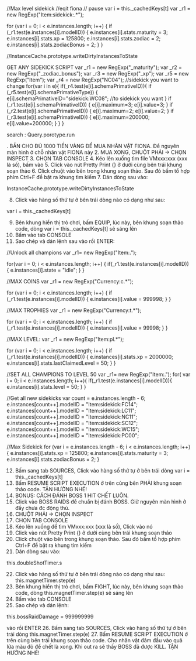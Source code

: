 //Max level sidekick
//eqit fiona
// pause   var i = this._cachedKeys[t]
var _r1 = new RegExp("Item:sidekick:.*");
 
for (var i = 0; i < e.instances.length; i++) {
    if (_r1.test(e.instances[i].modelID)) {
        e.instances[i].stats.maturity = 3;
        e.instances[i].stats.xp = 125800;
        e.instances[i].stats.zodiac = 2;
        e.instances[i].stats.zodiacBonus = 2;
    }
}
 
 
//InstanceCache.prototype.writeDirtyInstancesToState

GET ANY SIDEKICK SCRIPT
var _r1 = new RegExp("_maturity");
var _r2 = new RegExp("_zodiac_bonus");
var _r3 = new RegExp("_xp");
var _r5 = new RegExp("Item");
var _r4 = new RegExp("NC04"); //sidekick you want to change
for(var i in e){
    if(_r4.test(e[i].schemaPrimativeID)){
        if (_r5.test(e[i].schemaPrimativeType)) {
            e[i].schemaPrimativeID="sidekick:WC08"; //to sidekick you want
        }
        if (_r1.test(e[i].schemaPrimativeID)) {
            e[i].maximum=3;
            e[i].value=3;
        }
        if (_r2.test(e[i].schemaPrimativeID)) {
            e[i].maximum=2;
            e[i].value=2;
        }
        if (_r3.test(e[i].schemaPrimativeID)) {
            e[i].maximum=200000;
            e[i].value=200000;
        }
    }
}

search : Query.porotype.run


.	BẮN CHO ĐỦ 1000 TIỀN VÀNG ĐỂ MUA NHÂN VẬT FIONA. Để nguyên màn hình ở chỗ nhân vật FIONA này
2.	MUA XONG, CHUỘT PHẢI -> CHỌN INSPECT
3.	CHỌN TAB CONSOLE
4.	Kéo lên xuống tìm file VMxxx:xxx (xxx là số), bấm vào
5.	Click vào nút Pretty Print {} ở dưới cùng bên trái khung soạn thảo
6.	Click chuột vào bên trong khung soạn thảo. Sau đó bấm tổ hợp phím Ctrl+F để bật ra khung tìm kiếm
7.	Dán dòng sau vào:

InstanceCache.prototype.writeDirtyInstancesToState

8.	Click vào hàng số thứ tự ở bên trái dòng nào có dạng như sau: 

var i = this._cachedKeys[t]

9.	Bên khung hiển thị trò chơi, bấm EQUIP, lúc này, bên khung soạn thảo code, dòng var i = this._cachedKeys[t] sẽ sáng lên
10.	Bấm vào tab CONSOLE
11.	Sao chép và dán lệnh sau vào rồi ENTER:

//Unlock all champions
var _r1= new RegExp("Item:.");
 
for(var i = 0; i < e.instances.length; i++) {
    if(_r1.test(e.instances[i].modelID)) {
        e.instances[i].state = "idle";
    }
	}

//MAX COINS
var _r1 = new RegExp("Currency:c.*");
 
for (var i = 0; i < e.instances.length; i++) {
    if (_r1.test(e.instances[i].modelID)) {
        e.instances[i].value = 999998;
    }
}
 
//MAX TROPHIES
var _r1 = new RegExp("Currency:t.*");
 
for (var i = 0; i < e.instances.length; i++) {
    if (_r1.test(e.instances[i].modelID)) {
        e.instances[i].value = 99998;
    }
}
 
//MAX LEVEL:
var _r1 = new RegExp("Item:pl.*");
 
for (var i = 0; i < e.instances.length; i++) {
    if (_r1.test(e.instances[i].modelID)) {
        e.instances[i].stats.xp = 2000000;
        e.instances[i].stats.lastClaimedLevel = 50;
    }
	}

//SET ALL CHAMPIONS  TO LEVEL 50
var _r1= new RegExp("Item:.");
for( var i = 0; i < e.instances.length; i++){
if(_r1.test(e.instances[i].modelID)){
e.instances[i].stats.level = 50;
}
}
 
//Get all new sidekicks
var count = e.instances.length - 6;
e.instances[count++].modelID = "Item:sidekick:FC14";
e.instances[count++].modelID = "Item:sidekick:LC11";
e.instances[count++].modelID = "Item:sidekick:NC11";
e.instances[count++].modelID = "Item:sidekick:SC12";
e.instances[count++].modelID = "Item:sidekick:WC15";
e.instances[count++].modelID = "Item:sidekick:PC00";
 
//Max Sidekick
for (var i = e.instances.length - 6; i < e.instances.length; i++) {
    e.instances[i].stats.xp = 125800;
    e.instances[i].stats.maturity = 3;
    e.instances[i].stats.zodiacBonus = 2;
}

12.	Bấm sang tab SOURCES, Click vào hàng số thứ tự ở bên trái dòng var i = this._cachedKeys[t]
13.	Bấm RESUME SCRIPT EXECUTION ở trên cùng bên PHẢI khung soạn thảo code. TẬN HƯỞNG NHÉ!
14.	BONUS: CÁCH ĐÁNH BOSS 1 HIT CHẾT LUÔN.
15.	Click vào BOSS RAIDS để chuẩn bị đánh BOSS. Giữ nguyên màn hình ở đấy chưa đc động thủ.
16.	CHUỘT PHẢI -> CHỌN INSPECT
17.	CHỌN TAB CONSOLE
18.	Kéo lên xuống để tìm VMxxx:xxx (xxx là số), Click vào nó
19.	Click vào nút Pretty Print {} ở dưới cùng bên trái khung soạn thảo
20.	Click chuột vào bên trong khung soạn thảo. Sau đó bấm tổ hợp phím Ctrl+F để bật ra khung tìm kiếm
21.	Dán dòng sau vào: 

this.doubleShotTimer.s

22.	Click vào hàng số thứ tự ở bên trái dòng nào có dạng như sau: this.magnetTimer.step(e)
23.	Bên khung hiển thị trò chơi, bấm FIGHT, lúc này, bên khung soạn thảo code, dòng this.magnetTimer.step(e) sẽ sáng lên
24.	Bấm vào tab CONSOLE
25.	Sao chép và dán lệnh: 

this.bossRaidDamage = 999999999

vào rồi ENTER
26.	Bấm sang tab SOURCES, Click vào hàng số thứ tự ở bên trái dòng this.magnetTimer.step(e)
27.	Bấm RESUME SCRIPT EXECUTION ở trên cùng bên trái khung soạn thảo code. Cho nhân vật đâm đầu vào quả lửa màu đỏ để chết là xong. Khi out ra sẽ thấy BOSS đã được KILL. TẬN HƯỞNG NHÉ!
